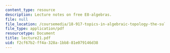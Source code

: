 ```yaml
---
content_type: resource
description: Lecture notes on free E8-algebras.
file: null
file_location: /coursemedia/18-917-topics-in-algebraic-topology-the-sullivan-conjecture-fall-2007/f2cf67b2ff4a328a1bb881e079146d38_lecture21.pdf
file_type: application/pdf
resourcetype: Document
title: lecture21.pdf
uid: f2cf67b2-ff4a-328a-1bb8-81e079146d38
---
```

